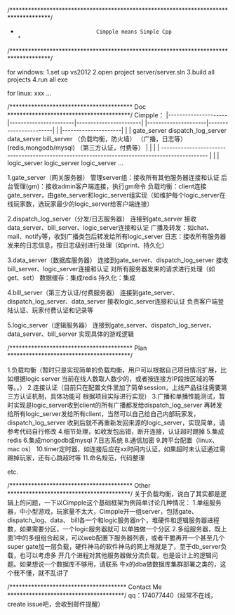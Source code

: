 /*************************************************************************************/
*                              Cimpple means Simple Cpp                              *
/*************************************************************************************/

for windows:
	1.set up vs2012
	2.open project server/server.sln
	3.build all projects
	4.run all exe
	
for linux:
	xxx ...



/**************************************** Doc ****************************************/
Cimpple：
              |---------------------|-----------------------|-----------------------|
              |---------------------|-----------------------|                       |
              |---------------------|                       |                       |
         gate_server 		dispatch_log_server     	data_server    		  	bill_server 
    （负载均衡，防火墙）     （广播，日志等） 		(redis,mongodb/mysql)	（第三方认证，付费等）
              |                     |                       |                       |
	----------------------------------------------------------------------------------------------
              |                     |                       |
         logic_server 		   logic_server 		   logic_server ...

1.gate_server（网关服务器）
  管理server组：接收所有其他服务器连接和认证
  后台管理(gm)：接收admin客户端连接，执行gm命令
  负载均衡：client连接gate_server，由gate_server和logic_server组实现（如维护每个logic_server在线玩家数，选玩家最少的logic_server给客户端连接）

2.dispatch_log_server（分发/日志服务器）
  连接到gate_server
  接收data_server、bill_server、logic_server连接和认证
  广播及转发：如chat、mail、notify等，收到广播类包后转发给所有logic_server
  日志：接收所有服务器发来的日志信息，按日志级别进行处理（如print、持久化）
  
3.data_server（数据库服务器）
  连接到gate_server、dispatch_log_server
  接收bill_server、logic_server连接和认证
  对所有服务器发来的请求进行处理（如get、set）
  数据缓存：集成redis
  持久化：集成
  
4.bill_server（第三方认证/付费服务器）
  连接到gate_server、dispatch_log_server、data_server
  接收logic_server连接和认证
  负责客户端登陆认证、玩家付费认证和记录等
  
5.logic_server（逻辑服务器）
  连接到gate_server、dispatch_log_server、data_server、bill_server
  实现具体的游戏逻辑



/**************************************** Plan ****************************************/

1.负载均衡（暂时只是实现简单的负载均衡，用户可以根据自己项目情况扩展，比如根据logic server
  当前在线人数取人数少的，或者按连接方IP段按区域的等等。。）
2.连接认证（目前只在配置文件里加了简单session，上线产品往往需要第三方认证机制，具体功能可
  根据项目实际进行实现）
3.广播和单播性能测试，暂时实现是logic_server收到client的所有广播都发给dispatch_log_server
  再转发给所有logic_server发给所有client，当然可以自己给自己内部玩家发，dispatch_log_server
  收到后就不再重新发回来源的logic_server，实现简单，请参考代码自行修改
4.细节处理，如收发包出错，断开连接，认证超时踢掉
5.集成redis
6.集成mongodb或mysql
7.日志系统
8.通信加密
9.跨平台配置（linux、mac os）
10.timer定时器，如连接后应在xx时间内认证，如果超时未认证通过需踢掉玩家，还有心跳超时等
11.命名规范，代码整理

etc.



/**************************************** Other ****************************************/
关于负载均衡，说白了其实都是逻辑上的问题，一下以Cimpple这个基础框架为例简单讨论几种情况：
1.单组服务器，中小型游戏，玩家量不太大，Cimpple开一组server，包括gate、dispatch_log、data、
  bill各一个和logic服务器n个，堆硬件和逻辑服务器进程数，如果需要分区，一个logic服务器就可
  以单独做一个分区
2.多组服务器，既上面1中的多组组合起来，可以web配置下服务器列表，或者干脆再开一个甚至几个
  super gate加一层负载，硬件神马的软件神马的网上堆就是了，至于db_server负载，也可以考虑多
  开几个进程对其他服务器做分流负载，也是设计上的逻辑问题。如果想说一个数据库不够用，请联系
  牛x的dba做数据库集群部署之类的，这个我不懂，就不乱讲了

  
 
/************************************** Contact Me **************************************/
qq：174077440（经常不在线，create issue吧，会收到邮件提醒）
  
	














  
  
  
  
  
  
  
